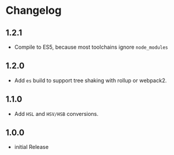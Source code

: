 # Changelog

## 1.2.1

- Compile to ES5, because most toolchains ignore `node_modules`

## 1.2.0

- Add `es` build to support tree shaking with rollup or webpack2.

## 1.1.0

- Add `HSL` and `HSV/HSB` conversions.

## 1.0.0

- initial Release
